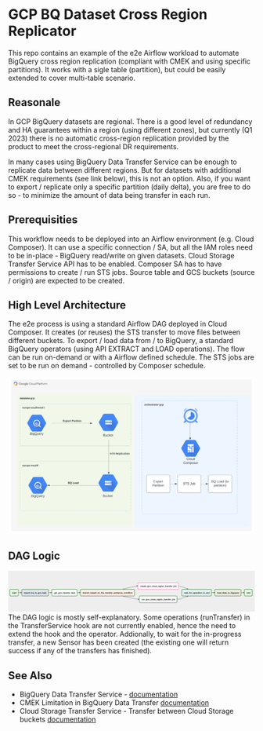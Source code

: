 # GCP BQ Dataset Cross Region Replicator
This repo contains an example of the e2e Airflow workload to automate BigQuery cross region replication (compliant with CMEK and using specific partitions). It works with a sigle table (partition), but could be easily extended to cover multi-table scenario. 

## Reasonale
In GCP BigQuery datasets are regional. There is a good level of redundancy and HA guarantees within a region (using different zones), but currently (Q1 2023) there is no automatic cross-region replication provided by the product to meet the cross-regional DR requirements.

In many cases using BigQuery Data Transfer Service can be enough to replicate data between different regions. But for datasets with additional CMEK requirements (see link below), this is not an option. Also, if you want to export / replicate only a specific partition (daily delta), you are free to do so - to minimize the amount of data being transfer in each run.

## Prerequisities
This workflow needs to be deployed into an Airflow environment (e.g. Cloud Composer). It can use a specific connection / SA, but all the IAM roles need to be in-place - BigQuery read/write on given datasets. Cloud Storage Transfer Service API has to be enabled. Composer SA has to have permissions to create / run STS jobs. Source table and GCS buckets (source / origin) are expected to be created.

## High Level Architecture
The e2e process is using a standard Airflow DAG deployed in Cloud Composer. It creates (or reuses) the STS transfer to move files between different buckets. To export / load data from / to BigQuery, a standard BigQuery operators (using API EXTRACT and LOAD operations). The flow can be run on-demand or with a Airflow defined schedule. The STS jobs are set to be run on demand - controlled by Composer schedule.

<img src="imgs/high_level_architecture.svg" width="1000">

## DAG Logic
<img src="imgs/replicator_dag_representation.png" width="1000">
The DAG logic is mostly self-explanatory. Some operations (runTransfer) in the TransferService hook are not currently enabled, hence the need to extend the hook and the operator. Addionally, to wait for the in-progress transfer, a new Sensor has been created (the existing one will return success if any of the transfers has finished).

## See Also
- BigQuery Data Transfer Service - [documentation](https://cloud.google.com/bigquery/docs/dts-introduction)
- CMEK Limitation in BigQuery Data Transfer [documentation](https://cloud.google.com/bigquery/docs/copying-datasets#destination_dataset_limitations)
- Cloud Storage Transfer Service - Transfer between Cloud Storage buckets [documentation](https://cloud.google.com/storage-transfer/docs/cloud-storage-to-cloud-storage)